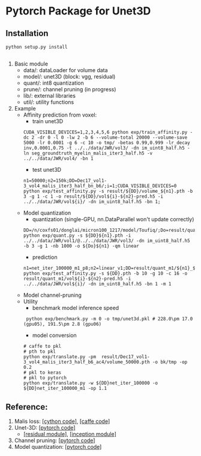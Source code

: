 # Pytorch Package for Unet3D 
## Installation
```
python setup.py install
```

##
1. Basic module 
    - data/: dataLoader for volume data
    - model/: unet3D (block: vgg, residual)
    - quant/: int8 quantization
    - prune/: channel pruning (in progress)
    - lib/: external libraries
    - util/: utility functions
2. Example
    - Affinity prediction from voxel:
        * train unet3D
        ```
        CUDA_VISIBLE_DEVICES=1,2,3,4,5,6 python exp/train_affinity.py -dc 2 -dr 0 -l 0 -lw 2 -b 6 --volume-total 20000 --volume-save 5000 -lr 0.0001 -g 6 -c 10 -o tmp/ -betas 0.99,0.999 -lr_decay inv,0.0001,0.75 -t ../../data/JWR/vol3/ -dn im_uint8_half.h5 -ln seg_groundtruth_myelin_malis_iter3_half.h5 -v ../../data/JWR/vol4/ -bn 1  
        ```
        * test unet3D
        ```
        n1=50000;n2=150k;DD=Dec17_vol1-3_vol4_malis_iter3_half_bn_b6/;i=1;CUDA_VISIBLE_DEVICES=0 python exp/test_affinity.py -s result/${DD}/volume_${n1}.pth -b 3 -g 1 -c 1 -o result/${DD}/vol${i}-${n2}-pred.h5 -i ../../data/JWR/vol${i}/ -dn im_uint8_half.h5 -bn 1;
        ```
    - Model quantization
        * quantization (single-GPU, nn.DataParallel won't update correctly)
        ```
        DD=/n/coxfs01/donglai/micron100_1217/model/Toufiq/;Do=result/quant_m1/;n1=net_iter_100000_m1; python exp/quant.py -s ${DD}${n1}.pth -i ../../data/JWR/vol1/@../../data/JWR/vol3/ -dn im_uint8_half.h5 -b 3 -g 1 -nb 1000 -o ${Do}${n1} -qm linear
        ```
        * prediction
        ```
        n1=net_iter_100000_m1_p8;n2=linear_v1;DD=result/quant_m1/${n1}_${n2};i=2;CUDA_VISIBLE_DEVICES=0,1,2,3,4,5,6,7,8,9 python exp/test_affinity.py -s ${DD}.pth -b 10 -g 10 -c 16 -o result/quant_m1/vol${i}-${n2}-pred.h5 -i ../../data/JWR/vol${i}/ -dn im_uint8_half.h5 -bn 1 -m 1
        ```
    - Model channel-pruning
    - Utility
        * benchmark model inference speed
        ```
         python exp/benchmark.py -m 0 -o tmp/unet3d.pkl # 228.0\pm 17.0 (gpu05), 191.5\pm 2.8 (gpu06)
        ```
        * model conversion
        ```
        # caffe to pkl
        # pth to pkl
        python exp/translate.py -pm  result/Dec17_vol1-3_vol4_malis_iter3_half_b6_ac4/volume_50000.pth -o bk/tmp -op 0.2   
        # pkl to keras
        # pkl to pytorch
        python exp/translate.py -w ${DD}net_iter_100000 -o ${DD}net_iter_100000_m1 -op 1.1
        ```

## Reference:
1. Malis loss: [[cython code]](https://github.com/TuragaLab/malis), [[caffe code]](https://github.com/naibaf7/caffe/blob/master/src/caffe/layers/malis_loss_layer.cpp)
2. Unet-3D: [[pytorch code]](https://github.com/meetshah1995/pytorch-semseg/blob/master/ptsemseg/models/unet.py)
    - [[residual
      module]](https://github.com/pytorch/vision/blob/master/torchvision/models/resnet.py), [[inception module]](https://github.com/pytorch/vision/blob/master/torchvision/models/inception.py)
3. Channel pruning: [[pytorch code]](https://github.com/jacobgil/pytorch-pruning/prune.py)
4. Model quantization: [[pytorch code]](https://github.com/aaron-xichen/pytorch-playground/blob/master/utee/quant.py)
